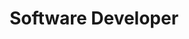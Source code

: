 ---
title: "Software Developer"
company: "Malka Firm"
position: ""
city: "Moscow"
website: ""
industry: "Real Estate"
start_date: "1993-02-01"
end_date: "1996-02-28"
date_str: "February 1993 - February 1996"
responsibilities:
  - "Developed a Windows application for property search with parameters, using databases from legacy DOS application"
  - "Implemented property exchange chain search functionality"
technologies:
  - "FoxPro"
---